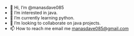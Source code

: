- 👋 Hi, I’m @manasdave085
- 👀 I’m interested in java.
- 🌱 I’m currently learning python. 
- 💞️ I’m looking to collaborate on java projects. 
- 📫 How to reach me email me manasdave085@gmail.com 

<!---
manasdave085/manasdave085 is a ✨ special ✨ repository because its `README.md` (this file) appears on your GitHub profile.
You can click the Preview link to take a look at your changes.
--->
